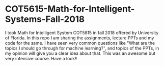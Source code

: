 # COT5615-Math-for-Intelligent-Systems-Fall-2018
I took Math for Intelligent System COT5615 in fall 2018 offered by University of Florida. In this repo I am sharing the assignments, lecture PPTs and my code for the same. I have seen very common questions like "What are the topics I should go through for machine learning?", and topics of the PPTs, in my opinion will give you a clear idea about that. This was an awesome but very intensive course. Have a look!! 
